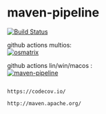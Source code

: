 # maven-pipeline

[![Build Status](https://travis-ci.com/githubfoam/maven-pipeline.svg?branch=main)](https://travis-ci.com/githubfoam/maven-pipeline)  

github actions multios:  
[![osmatrix](https://github.com/githubfoam/minikube-linkerd-travis/workflows/osmatrix/badge.svg)](https://github.com/githubfoam/minikube-linkerd-travis/actions?query=workflow%3A%22osmatrix%22+branch%3Adev)   

github actions lin/win/macos :  
[![maven-pipeline](https://github.com/githubfoam/maven-pipeline/workflows/maven-pipeline/badge.svg)](https://github.com/githubfoam/maven-pipeline/actions?query=workflow%3A%22maven-pipeline%22+branch%3Agithubactions)  

~~~~

https://codecov.io/

http://maven.apache.org/

~~~~
